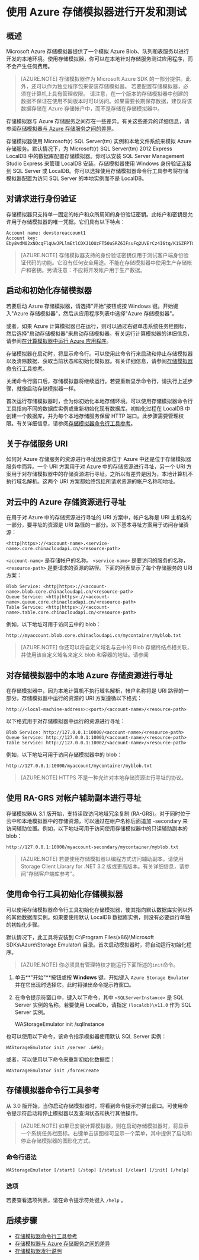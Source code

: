 <properties 
	pageTitle="使用 Azure 存储模拟器进行开发和测试" 
	description="了解如何使用 Azure 存储模拟器进行开发和测试。" 
	services="storage" 
	documentationCenter="" 
	authors="tamram" 
	manager="adinah" 
	editor=""/>
<tags ms.service="storage"
    ms.date="02/20/2015"
    wacn.date="04/15/2015"
    />

# 使用 Azure 存储模拟器进行开发和测试

## 概述
Microsoft Azure 存储模拟器提供了一个模拟 Azure Blob、队列和表服务以进行开发的本地环境。使用存储模拟器，你可以在本地针对存储服务测试应用程序，而不会产生任何费用。

> [AZURE.NOTE] 存储模拟器作为 Microsoft Azure SDK 的一部分提供。此外，还可以作为独立程序包来安装存储模拟器。
若要配置存储模拟器，必须在计算机上具有管理权限。 
> 请注意，在一个版本的存储模拟器中创建的数据不保证在使用不同版本时可以访问。如果需要长期保存数据，建议将该数据存储在 Azure 存储帐户中，而不是存储在存储模拟器中。
 
存储模拟器与 Azure 存储服务之间存在一些差异。有关这些差异的详细信息，请参阅[存储模拟器与 Azure 存储服务之间的差异](https://msdn.microsoft.com/zh-cn/library/azure/gg433135.aspx)。

存储模拟器使用 Microsoft(r) SQL Server(tm) 实例和本地文件系统来模拟 Azure 存储服务。默认情况下，为 Microsoft(r) SQL Server(tm) 2012 Express LocalDB 中的数据库配置存储模拟器。你可以安装 SQL Server Management Studio Express 来管理 LocalDB 安装。存储模拟器使用 Windows 身份验证连接到 SQL Server 或 LocalDB。你可以选择使用存储模拟器命令行工具参考将存储模拟器配置为访问 SQL Server 的本地实例而不是 LocalDB。

## 对请求进行身份验证

存储模拟器只支持单一固定的帐户和众所周知的身份验证密钥。此帐户和密钥是允许用于存储模拟器的唯一凭据。它们具有以下特点：

    Account name: devstoreaccount1
    Account key: Eby8vdM02xNOcqFlqUwJPLlmEtlCDXJ1OUzFT50uSRZ6IFsuFq2UVErCz4I6tq/K1SZFPTOtrKBHBeksoGMGw==
    
> [AZURE.NOTE] 存储模拟器支持的身份验证密钥仅用于测试客户端身份验证代码的功能。它没有任何安全用途。不能在存储模拟器中使用生产存储帐户和密钥。另请注意：不应将开发帐户用于生产数据。
 

## 启动和初始化存储模拟器
若要启动 Azure 存储模拟器，请选择"开始"按钮或按 Windows 键。开始键入"Azure 存储模拟器"，然后从应用程序列表中选择"Azure 存储模拟器"。 

或者，如果 Azure 计算模拟器已在运行，则可以通过右键单击系统任务栏图标，然后选择"启动存储模拟器"来启动存储模拟器。有关运行计算模拟器的详细信息，请参阅[在计算模拟器中运行 Azure 应用程序](https://msdn.microsoft.com/zh-cn/library/azure/hh403990.aspx)。

存储模拟器在启动时，将显示命令行。可以使用此命令行来启动和停止存储模拟器以及清除数据、获取当前状态和初始化模拟器。有关详细信息，请参阅[存储模拟器命令行工具参考](https://msdn.microsoft.com/zh-cn/library/azure/gg433005.aspx)。

关闭命令行窗口后，存储模拟器将继续运行。若要重新显示命令行，请执行上述步骤，就像启动存储模拟器一样。


首次运行存储模拟器时，会为你初始化本地存储环境。可以使用存储模拟器命令行工具指向不同的数据库实例或重新初始化现有数据库。初始化过程在 LocalDB 中创建一个数据库，并为每个本地存储服务保留 HTTP 端口。此步骤需要管理权限。有关详细信息，请参阅[存储模拟器命令行工具参考](https://msdn.microsoft.com/zh-cn/library/azure/gg433005.aspx)。

## 关于存储服务 URI

如何对 Azure 存储服务的资源进行寻址因资源位于 Azure 中还是位于存储模拟器服务中而异。一个 URI 方案用于对 Azure 中的存储资源进行寻址，另一个 URI 方案用于对存储模拟器中的存储资源进行寻址。之所以有差异是因为，本地计算机不执行域名解析。这两个 URI 方案都始终包括所请求资源的帐户名称和地址。

## 对云中的 Azure 存储资源进行寻址

在用于对 Azure 中的存储资源进行寻址的 URI 方案中，帐户名称是 URI 主机名的一部分，要寻址的资源是 URI 路径的一部分。以下基本寻址方案用于访问存储资源：

    <http|https>://<account-name>.<service-name>.core.chinacloudapi.cn/<resource-path>


 `<account-name>`  是存储帐户的名称。 `<service-name>`  是要访问的服务的名称， `<resource-path>`  是要请求的资源的路径。下面的列表显示了每个存储服务的 URI 方案：

	Blob Service: <http|https>://<account-name>.blob.core.chinacloudapi.cn/<resource-path>
	Queue Service: <http|https>://<account-name>.queue.core.chinacloudapi.cn/<resource-path>
	Table Service: <http|https>://<account-name>.table.core.chinacloudapi.cn/<resource-path>

例如，以下地址可用于访问云中的 blob：
    
    http://myaccount.blob.core.chinacloudapi.cn/mycontainer/myblob.txt

> [AZURE.NOTE] 你还可以将自定义域名与云中的 Blob 存储终结点相关联，并使用该自定义域名来定义 blob 和容器的地址。请参阅 
 
## 对存储模拟器中的本地 Azure 存储资源进行寻址

在存储模拟器中，因为本地计算机不执行域名解析，帐户名称将是 URI 路径的一部分。存储模拟器中运行的资源的 URI 方案遵循以下格式：

    http://<local-machine-address>:<port>/<account-name>/<resource-path>

以下格式用于对存储模拟器中运行的资源进行寻址：

	Blob Service: http://127.0.0.1:10000/<account-name>/<resource-path>
	Queue Service: http://127.0.0.1:10001/<account-name>/<resource-path>
	Table Service: http://127.0.0.1:10002/<account-name>/<resource-path>

例如，以下地址可用于访问存储模拟器中的 blob：

    http://127.0.0.1:10000/myaccount/mycontainer/myblob.txt

> [AZURE.NOTE] HTTPS 不是一种允许对本地存储资源进行寻址的协议。
 
## 使用 RA-GRS 对帐户辅助副本进行寻址
存储模拟器从 3.1 版开始，支持读取访问地域冗余复制 (RA-GRS)。对于同时位于云中和本地模拟器中的存储资源，可以通过在帐户名称后面追加 -secondary 来访问辅助位置。例如，以下地址可用于访问使用存储模拟器中的只读辅助副本的 blob：

    http://127.0.0.1:10000/myaccount-secondary/mycontainer/myblob.txt 

> [AZURE.NOTE] 若要使用存储模拟器以编程方式访问辅助副本，请使用 Storage Client Library for .NET 3.2 版或更高版本。有关详细信息，请参阅"存储客户端库参考"。
 
## 使用命令行工具初始化存储模拟器
可以使用存储模拟器命令行工具初始化存储模拟器，使其指向默认数据库实例以外的其他数据库实例。如果要使用默认 LocalDB 数据库实例，则没有必要运行单独的初始化步骤。

默认情况下，此工具将安装到 C:\Program Files(x86)\Microsoft SDKs\Azure\Storage Emulator\ 目录。首次启动模拟器时，将自动运行初始化程序。

> [AZURE.NOTE] 你必须具有管理特权才能运行下面所述的`init`命令。

1. 单击**"开始"**按钮或按 **Windows** 键。开始键入 `Azure Storage Emulator` 并在它出现时选择它。此时将弹出命令提示符窗口。


2. 在命令提示符窗口中，键入以下命令，其中 `<SQLServerInstance>` 是 SQL Server 实例的名称。若要使用 LocalDb，请指定 `(localdb)\v11.0` 作为 SQL Server 实例。

    WAStorageEmulator init /sqlInstance <SQLServerInstance> 
    
也可以使用以下命令，该命令指示模拟器使用默认 SQL Server 实例：

    WAStorageEmulator init /server .&#92; 

或者，可以使用以下命令来重新初始化数据库：

    WAStorageEmulator init /forceCreate 

## 存储模拟器命令行工具参考

从 3.0 版开始，当你启动存储模拟器时，将看到命令提示符弹出窗口。可使用命令提示符启动和停止模拟器以及查询状态和执行其他操作。

> [AZURE.NOTE] 如果已安装计算模拟器，则在启动存储模拟器时，将显示一个系统任务栏图标。右键单击该图标可显示一个菜单，其中提供了启动和停止存储模拟器的图形化方式。

### 命令行语法

	WAStorageEmulator [/start] [/stop] [/status] [/clear] [/init] [/help]

### 选项

若要查看选项列表，请在命令提示符处键入 `/help` 。

## 后续步骤
- [存储模拟器命令行工具参考](https://msdn.microsoft.com/zh-cn/library/azure/gg433005.aspx)
- [存储模拟器与 Azure 存储服务之间的差异](https://msdn.microsoft.com/zh-cn/library/azure/gg433135.aspx)
- [存储模拟器发行说明](https://msdn.microsoft.com/zh-cn/library/azure/dn683879.aspx)

<!--HONumber=50-->